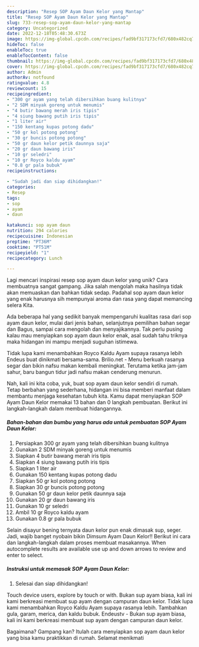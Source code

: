 ```yaml
---
description: "Resep SOP Ayam Daun Kelor yang Mantap"
title: "Resep SOP Ayam Daun Kelor yang Mantap"
slug: 733-resep-sop-ayam-daun-kelor-yang-mantap
category: Uncategorized
date: 2022-12-18T05:48:30.673Z
image: https://img-global.cpcdn.com/recipes/fad9bf317173cfd7/680x482cq70/sop-ayam-daun-kelor-foto-resep-utama.jpg
hideToc: false
enableToc: true
enableTocContent: false
thumbnail: https://img-global.cpcdn.com/recipes/fad9bf317173cfd7/680x482cq70/sop-ayam-daun-kelor-foto-resep-utama.jpg
cover: https://img-global.cpcdn.com/recipes/fad9bf317173cfd7/680x482cq70/sop-ayam-daun-kelor-foto-resep-utama.jpg
author: Admin
authorAv: notfound
ratingvalue: 4.8
reviewcount: 15
recipeingredient:
- "300 gr ayam yang telah dibersihkan buang kulitnya"
- "2 SDM minyak goreng untuk menumis"
- "4 butir bawang merah iris tipis"
- "4 siung bawang putih iris tipis"
- "1 liter air"
- "150 kentang kupas potong dadu"
- "50 gr kol potong potong"
- "30 gr buncis potong potong"
- "50 gr daun kelor petik daunnya saja"
- "20 gr daun bawang iris"
- "10 gr seledri"
- "10 gr Royco kaldu ayam"
- "0.8 gr pala bubuk"
recipeinstructions:

- "Sudah jadi dan siap dihidangkan!"
categories:
- Resep
tags:
- sop
- ayam
- daun

katakunci: sop ayam daun 
nutrition: 294 calories
recipecuisine: Indonesian
preptime: "PT36M"
cooktime: "PT51M"
recipeyield: "1"
recipecategory: Lunch

---
```





Lagi mencari inspirasi resep sop ayam daun kelor yang unik? Cara membuatnya sangat gampang. Jika salah mengolah maka hasilnya tidak akan memuaskan dan bahkan tidak sedap. Padahal sop ayam daun kelor yang enak harusnya sih mempunyai aroma dan rasa yang dapat memancing selera Kita.





Ada beberapa hal yang sedikit banyak mempengaruhi kualitas rasa dari sop ayam daun kelor, mulai dari jenis bahan, selanjutnya pemilihan bahan segar dan Bagus, sampai cara mengolah dan menyajikannya. Tak perlu pusing kalau mau menyiapkan sop ayam daun kelor enak,      asal sudah tahu triknya maka hidangan ini mampu menjadi suguhan istimewa.














Tidak lupa kami menambahkan Royco Kaldu Ayam supaya rasanya lebih Endeus buat dinikmati bersama-sama. Brilio.net - Menu berkuah rasanya segar dan bikin nafsu makan kembali meningkat. Terutama ketika jam-jam sahur, baru bangun tidur jadi nafsu makan cenderung menurun.






Nah, kali ini kita coba, yuk, buat sop ayam daun kelor sendiri di rumah. Tetap berbahan yang sederhana, hidangan ini bisa memberi manfaat dalam membantu menjaga kesehatan tubuh kita. Kamu dapat menyiapkan SOP Ayam Daun Kelor memakai 13 bahan dan 0 langkah pembuatan. Berikut ini langkah-langkah dalam membuat hidangannya.

<!--inarticleads1-->

##### Bahan-bahan dan bumbu yang harus ada untuk pembuatan SOP Ayam Daun Kelor:

1. Persiapkan 300 gr ayam yang telah dibersihkan buang kulitnya
1. Gunakan 2 SDM minyak goreng untuk menumis
1. Siapkan 4 butir bawang merah iris tipis
1. Siapkan 4 siung bawang putih iris tipis
1. Siapkan 1 liter air
1. Gunakan 150 kentang kupas potong dadu
1. Siapkan 50 gr kol potong potong
1. Siapkan 30 gr buncis potong potong
1. Gunakan 50 gr daun kelor petik daunnya saja
1. Gunakan 20 gr daun bawang iris
1. Gunakan 10 gr seledri
1. Ambil 10 gr Royco kaldu ayam
1. Gunakan 0.8 gr pala bubuk


Selain disayur bening ternyata daun kelor pun enak dimasak sup, seger. Jadi, wajib banget nyobain bikin Dimsum Ayam Daun Kelor!! Berikut ini cara dan langkah-langkah dalam proses membuat masakannya. When autocomplete results are available use up and down arrows to review and enter to select. 

<!--inarticleads2-->

##### Instruksi untuk memasak SOP Ayam Daun Kelor:


1. Selesai dan siap dihidangkan!

Touch device users, explore by touch or with. Bukan sup ayam biasa, kali ini kami berkreasi membuat sup ayam dengan campuran daun kelor. Tidak lupa kami menambahkan Royco Kaldu Ayam supaya rasanya lebih. Tambahkan gula, garam, merica, dan kaldu bubuk. Endeustv - Bukan sup ayam biasa, kali ini kami berkreasi membuat sup ayam dengan campuran daun kelor. 

Bagaimana? Gampang kan? Itulah cara menyiapkan sop ayam daun kelor yang bisa kamu praktikkan di rumah. Selamat menikmati
